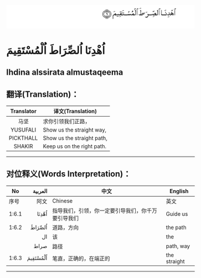 ![001:006](images/001_006.gif)

# اُهْدِنَا اُلصِّرَاطَ اُلْمُسْتَقِيمَ

## Ihdina alssirata almustaqeema

## 翻译(Translation)：

| Translator | 译文(Translation)          |
| :--------: | -------------------------- |
|    马坚    | 求你引领我们正路，         |
|  YUSUFALI  | Show us the straight way,  |
| PICKTHALL  | Show us the straight path, |
|   SHAKIR   | Keep us on the right path. |

---

## 对位释义(Words Interpretation)：

| No    |  العربية | 中文                                               | English      |
| ----- | -------: | -------------------------------------------------- | ------------ |
| 序号  |     阿文 | Chinese                                            | 英文         |
| 1:6.1 |    اُهْدِنَا | 指导我们，引领，你一定要引导我们，你千万要引导我们 | Guide us     |
| 1:6.2 |   اُلصِّرَاطَ | 道路，方向                                         | the path     |
|       |       ال | 该                                                 | the          |
|       |     صراط | 路径                                               | path, way    |
| 1:6.3 | اُلْمُسْتَقِيمَ | 笔直，正确的，在端正的                             | the straight |

---

